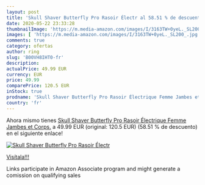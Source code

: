 ```yaml
---
layout: post
title: 'Skull Shaver Butterfly Pro Rasoir Électr al 58.51 % de descuento'
date: 2020-05-22 23:33:28
thumbnailImage: 'https://m.media-amazon.com/images/I/3163TW+0yeL._SL200_.jpg'
images: [ 'https://m.media-amazon.com/images/I/3163TW+0yeL._SL200_.jpg' ]
comments: true
category: ofertas
author: ring
slug: 'B00VH8IHT0-fr'
description:
actualPrice: 49.99 EUR
currency: EUR
price: 49.99
comparePrice: 120.5 EUR
inStock: true
prodname: 'Skull Shaver Butterfly Pro Rasoir Électrique Femme Jambes et Corps.'
country: 'fr'
---
```


Ahora mismo tienes [Skull Shaver Butterfly Pro Rasoir Électrique Femme Jambes et Corps.](https://www.amazon.fr/dp/B00VH8IHT0/?tag=tolees0d-21) a 49.99 EUR (original: 120.5 EUR) (58.51 %  de descuento) en el siguiente enlace!

[![Skull Shaver Butterfly Pro Rasoir Électr](https://m.media-amazon.com/images/I/3163TW+0yeL._SL200_.jpg)](https://www.amazon.fr/dp/B00VH8IHT0/?tag=tolees0d-21)

[Visítala!!!](https://www.amazon.fr/dp/B00VH8IHT0/?tag=tolees0d-21)

Links participate in Amazon Associate program and might generate a comission on qualifying sales
